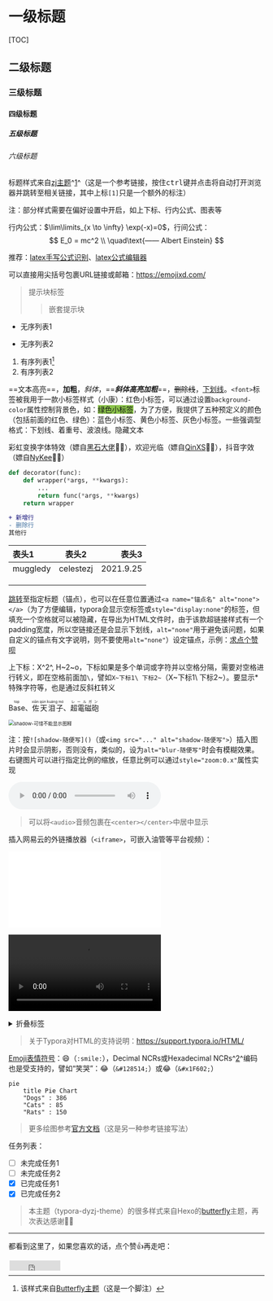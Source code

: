 # 一级标题

[TOC]

## 二级标题

### 三级标题

#### 四级标题

##### 五级标题

###### 六级标题

标题样式来自[zj主题][1]^[1]^（这是一个参考链接，按住<kbd>ctrl</kbd>键并点击将自动打开浏览器并跳转至相关链接，其中上标`[1]`只是一个额外的标注）

注：部分样式需要在偏好设置中开启，如上下标、行内公式、图表等

行内公式：$\lim\limits_{x \to \infty} \exp(-x)=0$，行间公式：
$$
E_0 = mc^2 \\
\quad\text{—— Albert Einstein}
$$

推荐：[latex手写公式识别](http://draw.mathpix.com/)、[latex公式编辑器](https://www.latexlive.com/)

可以直接用尖括号包裹URL链接或邮箱：<https://emojixd.com/>

> 提示块标签
>
> > 嵌套提示块

- 无序列表1

- 无序列表2

1. 有序列表1[^1]
2. 有序列表2

==文本高亮==，__加粗__，*斜体*，==***斜体高亮加粗***==，~~删除线~~，<u>下划线</u>。`<font>`标签被我用于一款小标签样式（小康）：<font>红色小标签</font>，可以通过设置`background-color`属性控制背景色，如：<font style="background-color:#8bc34a">绿色小标签</font>，为了方便，我提供了五种预定义的颜色（包括前面的红色、绿色）：<font title="blue">蓝色小标签</font>、<font title="yellow">黄色小标签</font>、<font title="gray">灰色小标签</font>。一些强调型格式：<span alt="underline">下划线</span>、<span alt="emp">着重号</span>、<span alt="wavy">波浪线</span>。<span alt="hide">隐藏文本</span>

<span alt="rainbow">彩虹变换字体特效</span>（嫖自[黑石大佬](https://www.heson10.com/posts/21347.html)🙇‍♀️），<span alt="modern">欢迎光临</span>（嫖自[QinXS](https://7bxing.com/friends/)🙇‍♀️），<span alt="shake">抖音字效</span>（嫖自[NyKee](https://www.nykee.cn/)🙇‍♀️）

```python
def decorator(func):
    def wrapper(*args, **kwargs):
        ...
        return func(*args, **kwargs)
    return wrapper
```

```diff
+ 新增行
- 删除行
其他行
```

| 表头1    |   表头2   |     表头3 |
| :------- | :-------: | --------: |
| muggledy | celestezj | 2021.9.25 |
|          |           |           |
|          |           |           |
|          |           |           |

[跳转](#二级标题)至指定标题（锚点），也可以在任意位置通过`<a name="锚点名" alt="none"> </a>`（为了方便编辑，typora会显示空标签或`style="display:none"`的标签，但填充一个空格就可以被隐藏，在导出为HTML文件时，由于该款超链接样式有一个padding宽度，所以空链接还是会显示下划线，`alt="none"`用于避免该问题，如果自定义的锚点有文字说明，则不要使用`alt="none"`）设定锚点，示例：[求点个赞呗](#star)

上下标：X^2^, H~2~o，下标如果是多个单词或字符并以空格分隔，需要对空格进行转义，即在空格前面加`\`，譬如`X~下标1\ 下标2~`（X~下标1\ 下标2~）。要显示\*特殊字符等，也是通过反斜杠转义

<ruby>Base<rp> (</rp><rt>top</rt><rp>) </rp></ruby>、<ruby>佐天泪子<rp> (</rp><rt>xiān qún kuáng mó</rt><rp>) </rp></ruby>、<ruby>超電磁砲<rp> (</rp><rt>レールガン</rt><rp>) </rp></ruby>

<img src="./temp/demo.jpg" style="zoom: 67%;" alt="shadow-可惜不能显示图释" />

注：按`![shadow-随便写]()`（或`<img src="..." alt="shadow-随便写">`）插入图片时会显示阴影，否则没有，类似的，设为`alt="blur-随便写"`时会有模糊效果。右键图片可以进行指定比例的缩放，任意比例可以通过`style="zoom:0.x"`属性实现

<audio controls="controls">
  <source src="./temp/The Sound Of Silence.mp3" type="audio/mp3" />
</audio>

> 可以将`<audio>`音频包裹在`<center></center>`中居中显示

插入网易云的外链播放器（`<iframe>`，可嵌入油管等平台视频）：

<iframe frameborder="no" border="0" marginwidth="0" marginheight="0" src="//music.163.com/outchain/player?type=2&id=1342183925&auto=0"></iframe>

<video src="./temp/难破船.mp4"></video>

<details>
    <summary>折叠标签</summary>
    青青子衿，悠悠我心
</details>

> 关于Typora对HTML的支持说明：<https://support.typora.io/HTML/>

[Emoji表情符号](https://www.webfx.com/tools/emoji-cheat-sheet/)：:smile:（`:smile:`），Decimal NCRs或Hexadecimal NCRs^[2]^编码也是受支持的，譬如“笑哭”：&#128514;（`&#128514;`）或&#x1F602;（`&#x1F602;`）

```mermaid
pie
    title Pie Chart
    "Dogs" : 386
    "Cats" : 85
    "Rats" : 150 
```

> 更多绘图参考[官方文档][]（这是另一种参考链接写法）

任务列表：

- [ ] 未完成任务1
- [ ] 未完成任务2
- [x] 已完成任务1
- [x] 已完成任务2

> 本主题（typora-dyzj-theme）的很多样式来自Hexo的<span alt="btn"><a href="https://butterfly.js.org">butterfly</a></span>主题，再次表达感谢🙇‍♀️

---

<a name="star" alt="none"> </a>都看到这里了，如果您喜欢的话，点个赞:+1:再走吧：

<iframe style="margin-left: 2px; margin-bottom:-5px;" frameborder="0" scrolling="0" width="100px" height="20px" src="https://ghbtns.com/github-btn.html?user=muggledy&repo=typora-dyzj-theme&type=star&count=true" > </iframe>

[^1]: 该样式来自[Butterfly主题](https://butterfly.js.org)（这是一个脚注）

[1]: https://github.com/Theigrams/My-Typora-Themes	"本样式修改自zj主题（这是一个链接引用）"
[2]:https://www.ifreesite.com/unicode/
[官方文档]: https://support.typora.io/Draw-Diagrams-With-Markdown/